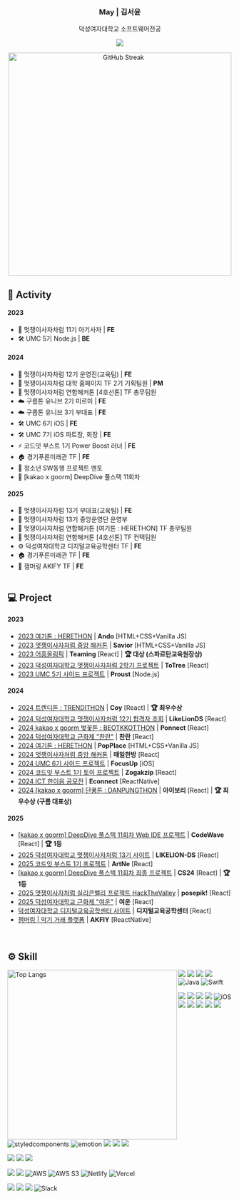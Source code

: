 <div align="center">
  
  ### May | 김서윤
  
  덕성여자대학교 소프트웨어전공
  
  <a href="https://hits.seeyoufarm.com"><img src="https://hits.seeyoufarm.com/api/count/incr/badge.svg?url=https%3A%2F%2Fgithub.com%2Fpookey1104%2Fhit-counter&count_bg=%23E38193&title_bg=%23695A5A&icon=furrynetwork.svg&icon_color=%23E7E7E7&title=hits&edge_flat=true"/></a>

<a href="https://git.io/streak-stats"><img src="https://streak-stats.demolab.com?user=pookey1104&theme=date-night&background=FFFFFF&stroke=695A5AA1&fire=E38193&ring=E38193&currStreakNum=695A5A&sideNums=695A5A&currStreakLabel=E38193&sideLabels=E38193&dates=695A5A" alt="GitHub Streak" width=500 /></a>

</div>

## 💭 Activity

#### 2023

- 🦁 멋쟁이사자차럼 11기 아기사자 | **FE**
- 🛠️ UMC 5기 Node.js | **BE**

#### 2024

- 🦁 멋쟁이사자차럼 12기 운영진(교육팀) | **FE**
- 🦁 멋쟁이사자차럼 대학 홈페이지 TF 2기 기획팀원 | **PM**
- 🦁 멋쟁이사자처럼 연합해커톤 [4호선톤] TF 총무팀원
- ☁️ 구름톤 유니브 2기 미르미 | **FE**
- ☁️ 구름톤 유니브 3기 부대표 | **FE**
- 🛠️ UMC 6기 iOS | **FE**
- 🛠️ UMC 7기 iOS 파트장, 회장 | **FE**
- ⚡️ 코드잇 부스트 1기 Power Boost 러너 | **FE**
- 🏠 경기푸른미래관 TF | **FE**
- 📢 청소년 SW동행 프로젝트 멘토
- 🫧 [kakao x goorm] DeepDive 풀스택 11회차

#### 2025
- 🦁 멋쟁이사자차럼 13기 부대표(교육팀) | **FE**
- 🦁 멋쟁이사자차럼 13기 중앙운영단 운영부
- 🦁 멋쟁이사자처럼 연합해커톤 [여기톤 : HERETHON] TF 총무팀원
- 🦁 멋쟁이사자처럼 연합해커톤 [4호선톤] TF 컨택팀원
- ⚙️ 덕성여자대학교 디지털교육공학센터 TF | **FE**
- 🏠 경기푸른미래관 TF | **FE**
- 🎸 잼머링 AKIFY TF | **FE**
  <br>
  <br>

## 💻 Project

#### 2023

  - <a href="https://github.com/2023-HERETHON/2023-Herethon-1">2023 여기톤 : HERETHON</a> | **Ando** [HTML+CSS+Vanilla JS]
  - <a href="https://github.com/Savior-2023LikeLion/Savior_FE">2023 멋쟁이사자처럼 중앙 해커톤</a> | **Savior** [HTML+CSS+Vanilla JS]
  - <a href="https://github.com/2023-AHEUNGTHON/Team_5">2023 어흥올림픽</a> | **Teaming** [React] | **🏆 대상 (스파르탄교육원장상)**
  - <a href="https://github.com/likelion-2023-2/Advent_calender">2023 덕성여자대학교 멋쟁이사자처럼 2학기 프로젝트</a> | **ToTree** [React]
  - <a href="https://github.com/PROUST-TEAM/back-end-2">2023 UMC 5기 사이드 프로젝트</a> | **Proust** [Node.js]

#### 2024

  - <a href="https://github.com/Trendithon-Spin-Off/Coy-Frontend">2024 트렌디톤 : TRENDITHON</a> | **Coy** [React] | **🏆 최우수상**
  - <a href="https://github.com/2024-LIKELION-DS/2024-BABYLION-Frontend.git">2024 덕성여자대학교 멋쟁이사자처럼 12기 합격자 조회</a> | **LikeLionDS** [React]
  - <a href="https://github.com/9oormthon-univ/2024_BEOTKKOTTHON_TEAM_17_FE.git">2024 kakao x goorm 벚꽃톤 : BEOTKKOTTHON</a> | **Ponnect** [React]
  - <a href="https://github.com/2024-LIKELION-DS/DSFest_FE.git">2024 덕성여자대학교 근화제 "찬란"</a> | **찬란** [React]
  - <a href="https://github.com/2024-HERETHON/2024-Herethon-5.git">2024 여기톤 : HERETHON</a> | **PopPlace** [HTML+CSS+Vanilla JS]
  - <a href="https://github.com/Meow-and-Meow/DailyOriental-FE">2024 멋쟁이사자처럼 중앙 해커톤</a> | **매일한방** [React]
  - <a href="https://github.com/UMC-Focus-Up/FocusUp-FE.git">2024 UMC 6기 사이드 프로젝트</a> | **FocusUp** [iOS]
  - <a href="https://github.com/codeit-boost-ds-toy-2/Zogakzip_FE.git">2024 코드잇 부스트 1기 토이 프로젝트</a> | **Zogakzip** [React]
  - <a href="https://github.com/Growus/Econnect_yarn.git">2024 ICT 한이음 공모전</a> | **Econnect** [ReactNative]
  - <a href="https://github.com/9oormthon-univ/2024_DANPOONG_TEAM_15_FE">2024 [kakao x goorm] 단풍톤 : DANPUNGTHON</a> | **아이보리** [React] | **🏆 최우수상 (구름 대표상)**

#### 2025

 - <a href="https://github.com/code-wave-project/code-wave-FE.git">[kakao x goorm] DeepDive 풀스택 11회차 Web IDE 프로젝트</a> | **CodeWave** [React] | **🏆 1등**
 - <a href="https://github.com/2025-LIKELION-DS/2025-LikeLionDS-FE.git">2025 덕성여자대학교 멋쟁이사자처럼 13기 사이트</a> | **LIKELION-DS** [React]
 - <a href="https://github.com/ArtNeplatform/front">2025 코드잇 부스트 1기 프로젝트</a> | **ArtNe** [React]
 - <a href="https://github.com/CS24-Project/CS24-FE">[kakao x goorm] DeepDive 풀스택 11회차 최종 프로젝트</a> | **CS24** [React] | **🏆 1등**
 - <a href="https://github.com/SiliconValley-hct/posepik-fe">2025 멋쟁이사자처럼 실리콘밸리 프로젝트 HackTheValley</a> | **posepik!** [React]
 - <a href="https://github.com/2025-LIKELION-DS/2025-DSFest-FE.git">2025 덕성여자대학교 근화제 "여운"</a> | **여운** [React]
 - <a href="https://github.com/DS-DET-LAB/DS-DET-LAB.git">덕성여자대학교 디지털교육공학센터 사이트</a> | **디지털교육공학센터** [React]
 - <a href="https://github.com/JAMMERING/AKIFY_FE">잼머링 | 악기 거래 플랫폼</a> | **AKFIY** [ReactNative]
<br>

## ⚙️ Skill

<img align="left" src="https://github-readme-stats.vercel.app/api/top-langs/?username=pookey1104&exclude_repo=20210844_20210862&layout=donut&title_color=695A5A&text_color=695A5A&icon_color=E38193&bg_color=ffffff&hide_border=false" alt="Top Langs"  width=380 />

<div>
  
<img src="https://img.shields.io/badge/JavaScript-F7DF1E?style=flat-square&logo=javascript&logoColor=black"> <img src="https://img.shields.io/badge/TypeScript-3178C6?style=flat-square&logo=TypeScript&logoColor=white"> <img src="https://img.shields.io/badge/Python-3776AB?style=flat-square&logo=python&logoColor=white"> <img src="https://img.shields.io/badge/C-A8B9CC?style=flat-square&logo=c&logoColor=white"> ![Java](https://img.shields.io/badge/Java-%23ED8B00.svg?style=flat-square&logo=openjdk&logoColor=white) ![Swift](https://img.shields.io/badge/Swift-F54A2A?style=flat-square&logo=swift&logoColor=white)
<br>

<img src="https://img.shields.io/badge/HTML5-E34F26?style=flat-square&logo=html5&logoColor=white"> <img src="https://img.shields.io/badge/CSS3-1572B6?style=flat-square&logo=css3&logoColor=white"> <img src="https://img.shields.io/badge/React-20232A?style=flat-square&logo=react&logoColor=61DAFB"> <img src="https://img.shields.io/badge/ReactNative-20232A?style=flat-square&logo=react&logoColor=61DAFB"> ![iOS](https://img.shields.io/badge/iOS-000000?style=flat-square&logo=ios&logoColor=white)
<br>
<img src="https://img.shields.io/badge/Npm-CB3837?style=flat-square&logo=Npm&logoColor=white"> <img src="https://img.shields.io/badge/Pnpm-F69220?style=flat-square&logo=pnpm&logoColor=white"> <img src="https://img.shields.io/badge/Yarn-2C8EBB?style=flat-square&logo=Yarn&logoColor=white"> <img src="https://img.shields.io/badge/Vite-646CFF?style=flat-square&logo=Vite&logoColor=white"> <img src="https://img.shields.io/badge/PWA-5A0FC8.svg?style=flat-square&logo=PWA&logoColor=white"> <img src="https://img.shields.io/badge/Styled--Components-DB7093?style=flat-square&logo=styled-components&logoColor=white" alt="styledcomponents" /> <img src="https://img.shields.io/badge/Emotion-000000?style=flat-square&logo=emotion&logoColor=white" alt="emotion" /> <img src="https://img.shields.io/badge/Axios-5A29E4?style=flat-square&logo=Axios&logoColor=white"> <img src="https://img.shields.io/badge/Tanstack Query-FF4154?style=flat-square&logo=reactquery&logoColor=white"> <img src="https://img.shields.io/badge/Zustand-eb9534?style=flat-square"/>
<br>

<img src="https://img.shields.io/badge/Node.js-339933?style=flat-square&logo=nodedotjs&logoColor=white"> <img src="https://img.shields.io/badge/Django-092E20?style=flat-square&logo=django&logoColor=white"> <img src="https://img.shields.io/badge/MySQL-4479A1?style=flat-square&logo=mysql&logoColor=white">
<br>

<img src="https://img.shields.io/badge/Github-181717?style=flat-square&logo=github&logoColor=white"> <img src="https://img.shields.io/badge/Git-F05032?style=flat-square&logo=git&logoColor=white"> ![AWS](https://img.shields.io/badge/AWS-%23FF9900.svg?style=flat-square&logo=amazonwebservices&logoColor=white) ![AWS S3](https://img.shields.io/badge/AmazonS3-%569A31.svg?style=flat-square&logo=amazons3&logoColor=white) ![Netlify](https://img.shields.io/badge/Netlify-%23000000.svg?style=flat-square&logo=netlify&logoColor=#00C7B7) ![Vercel](https://img.shields.io/badge/Vercel-%23000000.svg?style=flat-square&logo=vercel&logoColor=white)
<br>

<img src="https://img.shields.io/badge/Notion-000000?style=flat-square&logo=notion&logoColor=white"> <img src="https://img.shields.io/badge/Discord-5865F2?style=flat-square&logo=discord&logoColor=white"> <img src="https://img.shields.io/badge/Instagram-E4405F?style=flat-square&logo=instagram&logoColor=white"> ![Slack](https://img.shields.io/badge/Slack-4A154B?style=flat-square&logo=slack&logoColor=white)
<br>

</div>

